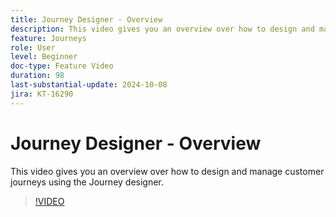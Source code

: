 ```yaml
---
title: Journey Designer - Overview
description: This video gives you an overview over how to design and manage customer journeys using the Journey designer.
feature: Journeys
role: User
level: Beginner
doc-type: Feature Video
duration: 98
last-substantial-update: 2024-10-08
jira: KT-16290
---
```


# Journey Designer - Overview

This video gives you an overview over how to design and manage customer journeys using the Journey designer.

>[!VIDEO](https://video.tv.adobe.com/v/3432672/?learn=on)
